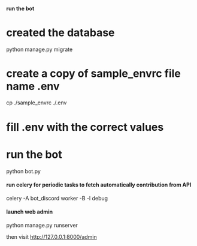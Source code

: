 #### run the bot

# created the database
python manage.py migrate

# create a copy of sample_envrc file name .env
cp ./sample_envrc ./.env

# fill .env with the correct values

# run the bot
python bot.py

#### run celery for periodic tasks to fetch automatically contribution from API
celery -A bot_discord worker -B -l debug

#### launch web admin
python manage.py runserver

then visit http://127.0.0.1:8000/admin

